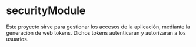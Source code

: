 # securityModule
Este proyecto sirve para gestionar los accesos de la aplicación, mediante la generación de web tokens. Dichos tokens autenticaran y autorizaran a los usuarios.

